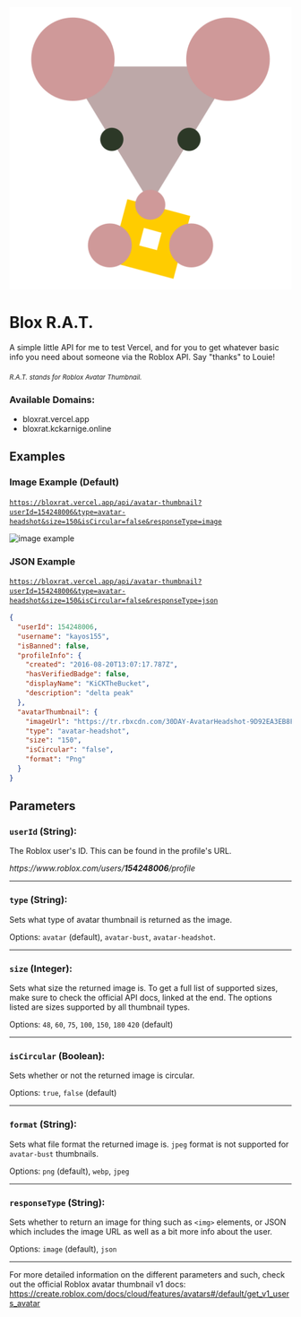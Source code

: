 ![louie](./icon.svg)

# Blox R.A.T.

A simple little API for me to test Vercel, and for you to get whatever basic info you need about someone via the Roblox API. Say "thanks" to Louie!

*<sub>R.A.T. stands for Roblox Avatar Thumbnail.</sub>*

### Available Domains:

- bloxrat.vercel.app
- bloxrat.kckarnige.online


## Examples

### Image Example (Default)

[`https://bloxrat.vercel.app/api/avatar-thumbnail?userId=154248006&type=avatar-headshot&size=150&isCircular=false&responseType=image`](https://bloxrat.vercel.app/api/avatar-thumbnail?userId=154248006&type=avatar-headshot&size=150&isCircular=false&responseType=image)

![image example](https://bloxrat.vercel.app/api/avatar-thumbnail?userId=154248006&type=avatar-headshot&size=150&isCircular=false&responseType=image)

 ### JSON Example

[`https://bloxrat.vercel.app/api/avatar-thumbnail?userId=154248006&type=avatar-headshot&size=150&isCircular=false&responseType=json`](https://bloxrat.vercel.app/api/avatar-thumbnail?userId=154248006&type=avatar-headshot&size=150&isCircular=false&responseType=json)

```json
{
  "userId": 154248006,
  "username": "kayos155",
  "isBanned": false,
  "profileInfo": {
    "created": "2016-08-20T13:07:17.787Z",
    "hasVerifiedBadge": false,
    "displayName": "KiCKTheBucket",
    "description": "delta peak"
  },
  "avatarThumbnail": {
    "imageUrl": "https://tr.rbxcdn.com/30DAY-AvatarHeadshot-9D92EA3EB8F953FBDC822282AB21FB2B-Png/150/150/AvatarHeadshot/Png/noFilter",
    "type": "avatar-headshot",
    "size": "150",
    "isCircular": "false",
    "format": "Png"
  }
}
```

## Parameters

### `userId` (String):

The Roblox user's ID. This can be found in the profile's URL.

<i><span>https://</span><span>ww</span>w.<span>roblox.</span>com/users/<b>154248006</b>/profile</i>

---

### `type` (String):

Sets what type of avatar thumbnail is returned as the image.

Options: `avatar` (default), `avatar-bust`, `avatar-headshot`.

---

### `size` (Integer):

Sets what size the returned image is. To get a full list of supported sizes, make sure to check the official API docs, linked at the end. The options listed are sizes supported by all thumbnail types.

Options: `48`, `60`, `75`, `100`, `150`, `180` `420` (default)

---

### `isCircular` (Boolean):

Sets whether or not the returned image is circular.

Options: `true`, `false` (default)

---

### `format` (String):

Sets what file format the returned image is. `jpeg` format is not supported for `avatar-bust` thumbnails.

Options: `png` (default), `webp`, `jpeg`

---

### `responseType` (String):

Sets whether to return an image for thing such as `<img>` elements, or JSON which includes the image URL as well as a bit more info about the user.

Options: `image` (default), `json`

---

For more detailed information on the different parameters and such, check out the official Roblox avatar thumbnail v1 docs:
https://create.roblox.com/docs/cloud/features/avatars#/default/get_v1_users_avatar